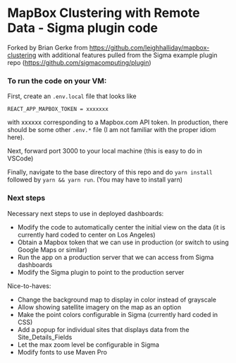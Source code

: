 # MapBox Clustering with Remote Data - Sigma plugin code

Forked by Brian Gerke from https://github.com/leighhalliday/mapbox-clustering with additional features pulled from the Sigma example plugin repo (https://github.com/sigmacomputing/plugin)

### To run the code on your VM:

First, create an `.env.local` file that looks like
```
REACT_APP_MAPBOX_TOKEN = xxxxxxx
``` 
with xxxxxx corresponding to a Mapbox.com API token.  In production, there should be some other `.env.*`
file (I am not familiar with the proper idiom here).

Next, forward port 3000 to your local machine (this is easy to do in VSCode)

Finally, navigate to the base directory of this repo and do `yarn install` followed by `yarn && yarn run`.  (You may have to install yarn)

### Next steps

Necessary next steps to use in deployed dashboards:
* Modify the code to automatically center the initial view on the data (it is currently hard coded to center on Los Angeles)
* Obtain a Mapbox token that we can use in production (or switch to using Google Maps or similar)
* Run the app on a production server that we can access from Sigma dashboards
* Modify the Sigma plugin to point to the production server

Nice-to-haves:
* Change the background map to display in color instead of grayscale
* Allow showing satellite imagery on the map as an option
* Make the point colors configurable in Sigma (currently hard coded in CSS)
* Add a popup for individual sites that displays data from the Site_Details_Fields
* Let the max zoom level be configurable in Sigma
* Modify fonts to use Maven Pro

